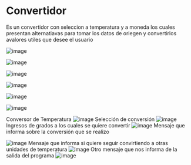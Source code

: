 # Convertidor
Es un convertidor con seleccion  a temperatura y a moneda los cuales presentan alternatiavas para tomar los datos de oriegen y convertirlos avalores utiles que desee el usuario
 

 
![image](https://github.com/poseidoxmatch/Convertidor/assets/112720101/4b40bae2-dad4-46ee-bfb8-3d4e67341378)

 ![image](https://github.com/poseidoxmatch/Convertidor/assets/112720101/22e457a1-d3d1-4ec9-a57e-38cfb252c280)

 ![image](https://github.com/poseidoxmatch/Convertidor/assets/112720101/12bbc046-6210-4aab-8fd6-d2f78b747ee0)

![image](https://github.com/poseidoxmatch/Convertidor/assets/112720101/94836a82-8f42-4d0d-9578-ef012ebc7d06)

 
![image](https://github.com/poseidoxmatch/Convertidor/assets/112720101/e75891f4-3f16-4601-aa73-da1b74b50a4d)

 ![image](https://github.com/poseidoxmatch/Convertidor/assets/112720101/824042b2-f369-439f-96ea-0f4117229e77)

Conversor de Temperatura
![image](https://github.com/poseidoxmatch/Convertidor/assets/112720101/1a5bc641-d258-4f5a-a8e1-ae8eda52886b)
Selección de conversión 
![image](https://github.com/poseidoxmatch/Convertidor/assets/112720101/f93835d9-4760-407e-b236-0cd7502c8cf4)
Ingresos de grados a los cuales se quiere convertir 
![image](https://github.com/poseidoxmatch/Convertidor/assets/112720101/0795f21f-3033-4085-acaf-5fc48b00a925)
Mensaje que informa sobre la conversión que se realizo 

![image](https://github.com/poseidoxmatch/Convertidor/assets/112720101/ea1ca3e2-4ec1-4bef-befe-21d9e8b6a691)
Mensaje que informa si quiere seguir convirtiendo a otras unidades de temperatura 
![image](https://github.com/poseidoxmatch/Convertidor/assets/112720101/8833c510-3fc5-401c-8e11-8bab5e941ca0)
Otro mensaje que nos informa de la salida del programa
![image](https://github.com/poseidoxmatch/Convertidor/assets/112720101/9fd09b2b-ea9c-4aa7-a316-775b2ba9f1bd)
